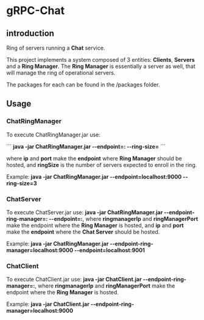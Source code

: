 # gRPC-Chat

## introduction

Ring of servers running a **Chat** service.

This project implements a system composed of 3 entities: **Clients**, **Servers** and a **Ring Manager**. The **Ring Manager** is essentially a server as well, that will manage the ring of operational servers.

The packages for each can be found in the /packages folder.

## Usage

### ChatRingManager

To execute ChatRingManager.jar use: 

´´´
**java -jar ChatRingManager.jar --endpoint=<ip>:<port> --ring-size=<ringSize>** 
´´´
  
where **ip** and **port** make the **endpoint** where **Ring Manager** should be hosted, and **ringSize** is the number of servers expected to enroll in the ring.

Example: **java -jar ChatRingManager.jar --endpoint=localhost:9000 --ring-size=3**

### ChatServer

To execute ChatServer.jar use: **java -jar ChatRingManager.jar --endpoint-ring-manager=<ringmanagerIp>:<ringManagerPort> --endpoint=<ip>:<port>**, where **ringmanagerIp** and **ringManagerPort** make the endpoint where the **Ring Manager** is hosted, and **ip** and **port** make the **endpoint** where the **Chat Server** should be hosted.

Example: **java -jar ChatRingManager.jar --endpoint-ring-manager=localhost:9000 --endpoint=localhost:9001**

### ChatClient

To execute ChatClient.jar use: **java -jar ChatClient.jar --endpoint-ring-manager=<ringmanagerIp>:<ringManagerPort>**, where **ringmanagerIp** and **ringManagerPort** make the endpoint where the **Ring Manager** is hosted.

Example: **java -jar ChatClient.jar --endpoint-ring-manager=localhost:9000**
